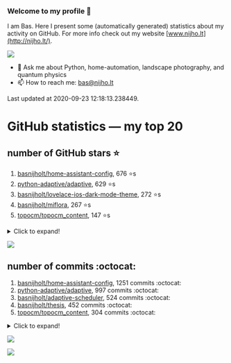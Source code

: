 ### Welcome to my profile 👋

I am Bas. Here I present some (automatically generated) statistics about my activity on GitHub. For more info check out my website [www.nijho.lt](http://nijho.lt/).

![](https://www.nijho.lt/authors/admin/avatar_hu9e60e4b9bc120dfb6a666009f2878da6_182107_250x250_fill_q90_lanczos_center.jpg)

- 💬 Ask me about Python, home-automation, landscape photography, and quantum physics
- 📫 How to reach me: bas@nijho.lt

Last updated at 2020-09-23 12:18:13.238449.

# GitHub statistics — my top 20

## number of GitHub stars ⭐️

1. [basnijholt/home-assistant-config](https://github.com/basnijholt/home-assistant-config/), 676 ⭐️s
2. [python-adaptive/adaptive](https://github.com/python-adaptive/adaptive/), 629 ⭐️s
3. [basnijholt/lovelace-ios-dark-mode-theme](https://github.com/basnijholt/lovelace-ios-dark-mode-theme/), 272 ⭐️s
4. [basnijholt/miflora](https://github.com/basnijholt/miflora/), 267 ⭐️s
5. [topocm/topocm_content](https://github.com/topocm/topocm_content/), 147 ⭐️s
<details><summary>Click to expand!</summary>

6. [basnijholt/lovelace-ios-themes](https://github.com/basnijholt/lovelace-ios-themes/), 128 ⭐️s
7. [python-kasa/python-kasa](https://github.com/python-kasa/python-kasa/), 97 ⭐️s
8. [basnijholt/home-assistant-macbook-touch-bar](https://github.com/basnijholt/home-assistant-macbook-touch-bar/), 48 ⭐️s
9. [kwant-project/kwant](https://github.com/kwant-project/kwant/), 44 ⭐️s
10. [basnijholt/thesis-cover](https://github.com/basnijholt/thesis-cover/), 13 ⭐️s
11. [basnijholt/aiokef](https://github.com/basnijholt/aiokef/), 12 ⭐️s
12. [basnijholt/instacron](https://github.com/basnijholt/instacron/), 11 ⭐️s
13. [basnijholt/adaptive-scheduler](https://github.com/basnijholt/adaptive-scheduler/), 9 ⭐️s
14. [basnijholt/iOSMessageExport](https://github.com/basnijholt/iOSMessageExport/), 9 ⭐️s
15. [basnijholt/lovelace-ios-light-mode-theme](https://github.com/basnijholt/lovelace-ios-light-mode-theme/), 6 ⭐️s
16. [kwant-project/kwant-tutorial-2016](https://github.com/kwant-project/kwant-tutorial-2016/), 6 ⭐️s
17. [basnijholt/ipynb_git_filters](https://github.com/basnijholt/ipynb_git_filters/), 5 ⭐️s
18. [basnijholt/molecular-dynamics-Python](https://github.com/basnijholt/molecular-dynamics-Python/), 5 ⭐️s
19. [basnijholt/orbitalfield](https://github.com/basnijholt/orbitalfield/), 5 ⭐️s
20. [basnijholt/thesis](https://github.com/basnijholt/thesis/), 5 ⭐️s

</details>

![](https://github.com/basnijholt/basnijholt/raw/master/stars_over_time.png)

## number of commits :octocat:

1. [basnijholt/home-assistant-config](https://github.com/basnijholt/home-assistant-config/), 1251 commits :octocat:
2. [python-adaptive/adaptive](https://github.com/python-adaptive/adaptive/), 997 commits :octocat:
3. [basnijholt/adaptive-scheduler](https://github.com/basnijholt/adaptive-scheduler/), 524 commits :octocat:
4. [basnijholt/thesis](https://github.com/basnijholt/thesis/), 452 commits :octocat:
5. [topocm/topocm_content](https://github.com/topocm/topocm_content/), 304 commits :octocat:
<details><summary>Click to expand!</summary>

6. [basnijholt/aiokef](https://github.com/basnijholt/aiokef/), 260 commits :octocat:
7. [conda-forge/staged-recipes](https://github.com/conda-forge/staged-recipes/), 225 commits :octocat:
8. [python-adaptive/paper](https://github.com/python-adaptive/paper/), 198 commits :octocat:
9. [ohld/igbot](https://github.com/ohld/igbot/), 191 commits :octocat:
10. [basnijholt/spin-orbit-nanowires](https://github.com/basnijholt/spin-orbit-nanowires/), 189 commits :octocat:
11. [home-assistant/core](https://github.com/home-assistant/core/), 183 commits :octocat:
12. [basnijholt/media_player.kef](https://github.com/basnijholt/media_player.kef/), 156 commits :octocat:
13. [basnijholt/hpc05](https://github.com/basnijholt/hpc05/), 152 commits :octocat:
14. [basnijholt/lovelace-ios-themes](https://github.com/basnijholt/lovelace-ios-themes/), 138 commits :octocat:
15. [basnijholt/instacron](https://github.com/basnijholt/instacron/), 115 commits :octocat:
16. [basnijholt/nijho.lt](https://github.com/basnijholt/nijho.lt/), 114 commits :octocat:
17. [basnijholt/lovelace-ios-dark-mode-theme](https://github.com/basnijholt/lovelace-ios-dark-mode-theme/), 71 commits :octocat:
18. [QCoDeS/Qcodes](https://github.com/QCoDeS/Qcodes/), 66 commits :octocat:
19. [basnijholt/lovelace-ios-light-mode-theme](https://github.com/basnijholt/lovelace-ios-light-mode-theme/), 65 commits :octocat:
20. [basnijholt/home-assistant-macbook-touch-bar](https://github.com/basnijholt/home-assistant-macbook-touch-bar/), 63 commits :octocat:

</details>

![](https://github.com/basnijholt/basnijholt/raw/master/commits_per_hour.png)

![](https://github.com/basnijholt/basnijholt/raw/master/commits_per_weekday.png)

